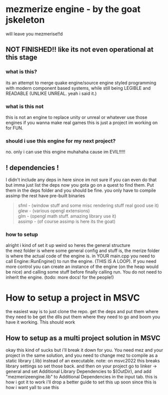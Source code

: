 # mezmerize engine - by the goat jskeleton
will leave you mezmerise!!d

## NOT FINISHED!! like its not even operational at this stage


### what is this? 
its an attempt to merge quake engine/source engine styled programming with modern component based systems, while still being LEGIBLE and READABLE (UNLIKE UNREAL. yeah i said it.)

### what is this not
this is not an engine to replace unity or unreal or whatever use those engines if you wanna make real games this is just a project im working on for FUN.

### should i use this engine for my next project?
no. only i can use this engine muhahaha cause im EVIL!!!!!


## ! dependencies !
I didn't include any deps in here since im not sure if you can even do that but imma just list the deps now you gota go on a quest to find them. Put them in the deps folder and you should be fine.
you only have to compile assimp the rest have pre-built binaries

> sfml - (window stuff and some misc rendering stuff real good use it)<br>
> glew - (various opengl extensions)<br>
> glm - (opengl math stuff. amazing library use it) <br>
> assimp - (of course assimp is here its the goat)<br>

### how to setup
alright i kind of set it up weird so heres the general structure
<br>
the mez folder is where some general config and stuff is, the merize folder is where the actual code of the engine is. in YOUR main.cpp you need to call Engine::RunEngine() to run the engine. (THIS IS A LOOP). If you need more control you can create an instance of the engine (on the heap would be nice) and calling some stuff before finally calling run. You do not need to inherit the engine. (todo: more docs! for the people!)

# How to setup a project in MSVC
the easiest way is to just clone the repo. get the deps and put them where they need to be get the dlls put them where they need to go and boom you have it working. This should work
<br>
## How to setup as a multi project solution in MSVC
okay this kind of sucks but i'll break it down for you. You need mez and your project in the same solution, and you need to change mez to compile as a static library (.lib) instead of an executable. note: on msvc2022 this breaks library settings so set those back. and then on your project go to linker -> general and set Additional Library Dependencies to $(OutDir), and add "mezmerizeengine.lib" to Additional Dependencies in the input tab. this is how i got it to work i'll drop a better guide to set this up soon since this is how i want yall to use this
